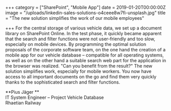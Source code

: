 +++
category = ["SharePoint", "Mobile App"]
date = 2019-01-20T00:00:00Z
image = "/uploads/linkedin-sales-solutions-o4ceee8w7fi-unsplash.jpg"
title = "The new solution simplifies the work of our mobile employees"

+++
For the central storage of various vehicle data, we set up a document library on SharePoint Online. In the test phase, it quickly became apparent that the search and filter functions were not user-friendly and too slow, especially on mobile devices. By programming the optimal solution proposals of the corporate software team, on the one hand the creation of a mobile app for our vehicle database – compatible for all operating systems, as well as on the other hand a suitable search web part for the application in the browser was realized. "Can you benefit from the result?" The new solution simplifies work, especially for mobile workers. You now have access to all important documents on the go and find them very quickly thanks to the sophisticated search and filter functions.

**Pius Jäger **  
IT System Engineer – Project Vehicle Database  
Rhaetian Railway